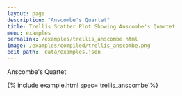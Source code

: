 ```yaml
---
layout: page
description: "Anscombe's Quartet"
title: Trellis Scatter Plot Showing Anscombe's Quartet
menu: examples
permalink: /examples/trellis_anscombe.html
image: /examples/compiled/trellis_anscombe.png
edit_path: _data/examples.json
---
```


Anscombe's Quartet

{% include example.html spec='trellis_anscombe'%}
